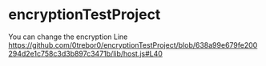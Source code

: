 # encryptionTestProject

You can change the encryption Line 
https://github.com/0trebor0/encryptionTestProject/blob/638a99e679fe200294d2e1c758c3d3b897c3471b/lib/host.js#L40
